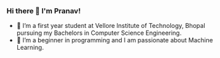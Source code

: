 ### Hi there 👋 I'm Pranav!




- 🔭 I’m a first year student at Vellore Institute of Technology, Bhopal pursuing my Bachelors in Computer Science Engineering.
- 🌱 I’m a beginner in programming and I am passionate about Machine Learning.

